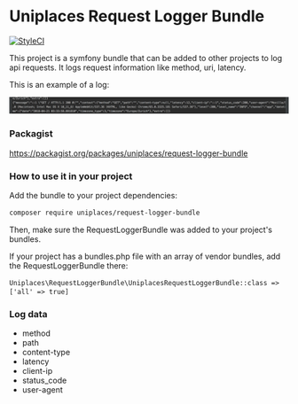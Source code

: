 # Uniplaces Request Logger Bundle

[![StyleCI](https://styleci.io/repos/129761376/shield?branch=master)](https://styleci.io/repos/129761376)

This project is a symfony bundle that can be added to other projects to log api requests.
It logs request information like method, uri, latency.

This is an example of a log:

![alt text](example_log.png)

### Packagist

https://packagist.org/packages/uniplaces/request-logger-bundle

### How to use it in your project

Add the bundle to your project dependencies:
```bash
composer require uniplaces/request-logger-bundle
```

Then, make sure the RequestLoggerBundle was added to your project's bundles.

If your project has a bundles.php file with an array of vendor bundles, add the RequestLoggerBundle there:
```text
Uniplaces\RequestLoggerBundle\UniplacesRequestLoggerBundle::class => ['all' => true]
```

### Log data

* method
* path
* content-type
* latency
* client-ip
* status_code
* user-agent
